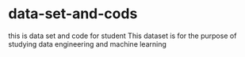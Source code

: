 # data-set-and-cods
this is data set and code for student 
This dataset is for the purpose of studying data engineering and machine learning
